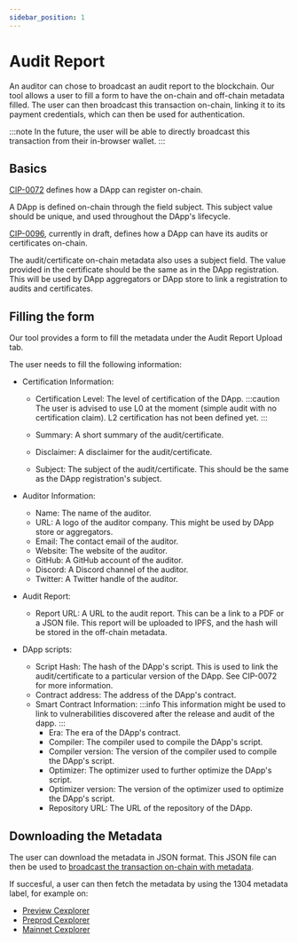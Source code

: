 ```yaml
---
sidebar_position: 1
---
```


# Audit Report

An auditor can chose to broadcast an audit report to the blockchain. Our tool allows a user to fill a form to have the on-chain and off-chain metadata filled. The user can then broadcast this transaction on-chain, linking it to its payment credentials, which can then be used for authentication.

:::note
In the future, the user will be able to directly broadcast this transaction from their in-browser wallet.
:::

## Basics

[CIP-0072](https://developers.cardano.org/docs/governance/cardano-improvement-proposals/cip-0072/) defines how a DApp can register on-chain.

A DApp is defined on-chain through the field subject. This subject value should be unique, and used throughout the DApp's lifecycle.

[CIP-0096](https://github.com/RSoulatIOHK/CIPs/blob/cip-certification-metadata/CIP-0096/README.md), currently in draft, defines how a DApp can have its audits or certificates on-chain.

The audit/certificate on-chain metadata also uses a subject field. The value provided in the certificate should be the same as in the DApp registration. This will be used by DApp aggregators or DApp store to link a registration to audits and certificates.

## Filling the form

Our tool provides a form to fill the metadata under the Audit Report Upload tab.

The user needs to fill the following information:

- Certification Information:

  - Certification Level: The level of certification of the DApp.
    :::caution
    The user is advised to use L0 at the moment (simple audit with no certification claim). L2 certification has not been defined yet.
    :::
  - Summary: A short summary of the audit/certificate.
  - Disclaimer: A disclaimer for the audit/certificate.

  - Subject: The subject of the audit/certificate. This should be the same as the DApp registration's subject.

- Auditor Information:

  - Name: The name of the auditor.
  - URL: A logo of the auditor company. This might be used by DApp store or aggregators.
  - Email: The contact email of the auditor.
  - Website: The website of the auditor.
  - GitHub: A GitHub account of the auditor.
  - Discord: A Discord channel of the auditor.
  - Twitter: A Twitter handle of the auditor.

- Audit Report:

  - Report URL: A URL to the audit report. This can be a link to a PDF or a JSON file. This report will be uploaded to IPFS, and the hash will be stored in the off-chain metadata.

- DApp scripts:

  - Script Hash: The hash of the DApp's script. This is used to link the audit/certificate to a particular version of the DApp. See CIP-0072 for more information.
  - Contract address: The address of the DApp's contract.
  - Smart Contract Information:
    :::info
    This information might be used to link to vulnerabilities discovered after the release and audit of the dapp.
    :::
    - Era: The era of the DApp's contract.
    - Compiler: The compiler used to compile the DApp's script.
    - Compiler version: The version of the compiler used to compile the DApp's script.
    - Optimizer: The optimizer used to further optimize the DApp's script.
    - Optimizer version: The version of the optimizer used to optimize the DApp's script.
    - Repository URL: The URL of the repository of the DApp.

## Downloading the Metadata

The user can download the metadata in JSON format. This JSON file can then be used to [broadcast the transaction on-chain with metadata](https://developers.cardano.org/docs/transaction-metadata/).

If succesful, a user can then fetch the metadata by using the 1304 metadata label, for example on:

- [Preview Cexplorer](https://preview.cexplorer.io/metadata)
- [Preprod Cexplorer](https://preprod.cexplorer.io/metadata)
- [Mainnet Cexplorer](https://cexplorer.io/metadata)